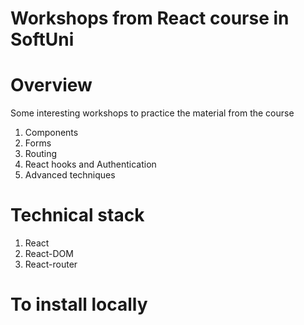 # Workshops from React course in SoftUni

# Overview
Some interesting workshops to practice the material from the course
1. Components
2. Forms
3. Routing
4. React hooks and Authentication
5. Advanced techniques

# Technical stack
1. React
2. React-DOM
3. React-router


# To install locally

